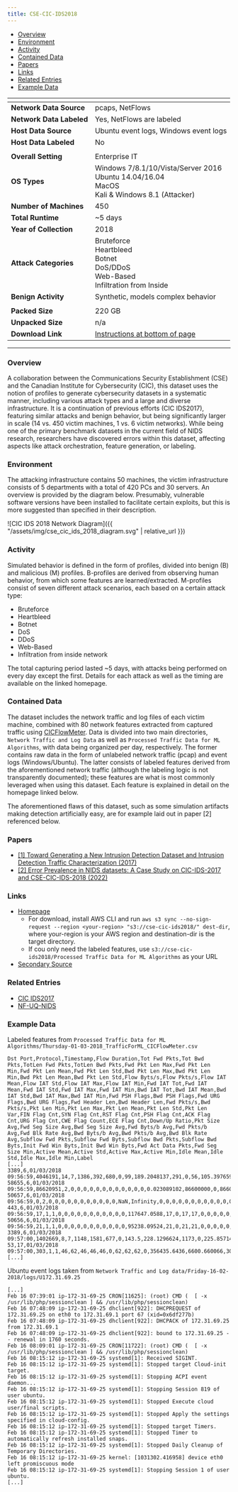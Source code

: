 ```yaml
---
title: CSE-CIC-IDS2018
---
```


- [Overview](#overview)
- [Environment](#environment)
- [Activity](#activity)
- [Contained Data](#contained-data)
- [Papers](#papers)
- [Links](#links)
- [Related Entries](#related-entries)
- [Example Data](#example-data)

| <!-- -->                 | <!-- -->                                                                                                 |
|--------------------------|----------------------------------------------------------------------------------------------------------|
| **Network Data Source**  | pcaps, NetFlows                                                                                          |
| **Network Data Labeled** | Yes, NetFlows are labeled                                                                                |
| **Host Data Source**     | Ubuntu event logs, Windows event logs                                                                    |
| **Host Data Labeled**    | No                                                                                                       |
|                          |                                                                                                          |
| **Overall Setting**      | Enterprise IT                                                                                            |
| **OS Types**             | Windows 7/8.1/10/Vista/Server 2016 <br> Ubuntu 14.04/16.04 <br> MacOS<br/> Kali & Windows 8.1 (Attacker) |
| **Number of Machines**   | 450                                                                                                      |
| **Total Runtime**        | ~5 days                                                                                                  |
| **Year of Collection**   | 2018                                                                                                     |
| **Attack Categories**    | Bruteforce<br/>Heartbleed<br/>Botnet<br/>DoS/DDoS<br/>Web-Based<br/>Infiltration from Inside             |
| **Benign Activity**      | Synthetic, models complex behavior                                                                       |
|                          |                                                                                                          |
| **Packed Size**          | 220 GB                                                                                                   |
| **Unpacked Size**        | n/a                                                                                                      |
| **Download Link**        | [Instructions at bottom of page](https://www.unb.ca/cic/datasets/ids-2018.html)                          |

***

### Overview

A collaboration between the Communications Security Establishment (CSE) and the Canadian Institute for Cybersecurity (CIC), this dataset uses the notion of profiles to generate cybersecurity datasets in a systematic manner, including various attack types and a large and diverse infrastructure.
It is a continuation of previous efforts (CIC IDS2017), featuring similar attacks and benign behavior, but being significantly larger in scale (14 vs. 450 victim machines, 1 vs. 6 victim networks).
While being one of the primary benchmark datasets in the current field of NIDS research, researchers have discovered errors within this dataset, affecting aspects like attack orchestration, feature generation, or labeling.

### Environment

The attacking infrastructure contains 50 machines, the victim infrastructure consists of 5 departments with a total of 420 PCs and 30 servers.
An overview is provided by the diagram below.
Presumably, vulnerable software versions have been installed to facilitate certain exploits, but this is more suggested than specified in their description.

![CIC IDS 2018 Network Diagram]({{ "/assets/img/cse_cic_ids_2018_diagram.svg" | relative_url }})

### Activity

Simulated behavior is defined in the form of profiles, divided into benign (B) and malicious (M) profiles.
B-profiles are derived from observing human behavior, from which some features are learned/extracted.
M-profiles consist of seven different attack scenarios, each based on a certain attack type:

- Bruteforce
- Heartbleed
- Botnet
- DoS
- DDoS
- Web-Based
- Infiltration from inside network

The total capturing period lasted ~5 days, with attacks being performed on every day except the first.
Details for each attack as well as the timing are available on the linked homepage.

### Contained Data

The dataset includes the network traffic and log files of each victim machine, combined with 80 network features extracted from captured traffic using [CICFlowMeter](https://www.unb.ca/cic/research/applications.html#CICFlowMeter).
Data is divided into two main directories, `Network Traffic and Log Data` as well as `Processed Traffic Data for ML Algorithms`, with data being organized per day, respectively.
The former contains raw data in the form of unlabeled network traffic (pcap) and event logs (Windows/Ubuntu).
The latter consists of labeled features derived from the aforementioned network traffic (although the labeling logic is not transparently documented);
these features are what is most commonly leveraged when using this dataset.
Each feature is explained in detail on the homepage linked below.

The aforementioned flaws of this dataset, such as some simulation artifacts making detection artificially easy, are for example laid out in paper [2] referenced below.

### Papers

- [[1] Toward Generating a New Intrusion Detection Dataset and Intrusion Detection Traffic Characterization (2017)](https://doi.org/10.5220/0006639801080116)
- [[2] Error Prevalence in NIDS datasets: A Case Study on CIC-IDS-2017 and CSE-CIC-IDS-2018 (2022)](https://doi.org/10.1109/CNS56114.2022.9947235)

### Links

- [Homepage](https://www.unb.ca/cic/datasets/ids-2018.html)
    - For download, install AWS CLI and
      run `aws s3 sync --no-sign-request --region <your-region> "s3://cse-cic-ids2018/" dest-dir`, where your-region is
      your AWS region and destination-dir is the target directory.
    - If cou only need the labeled features, use `s3://cse-cic-ids2018/Processed Traffic Data for ML Algorithms` as your URL
- [Secondary Source](https://registry.opendata.aws/cse-cic-ids2018/)

### Related Entries
- [CIC IDS2017](cic_ids2017.md)
- [NF-UQ-NIDS](nf_uq_nids.md)

### Example Data

Labeled features from `Processed Traffic Data for ML Algorithms/Thursday-01-03-2018_TrafficForML_CICFlowMeter.csv`

```
Dst Port,Protocol,Timestamp,Flow Duration,Tot Fwd Pkts,Tot Bwd Pkts,TotLen Fwd Pkts,TotLen Bwd Pkts,Fwd Pkt Len Max,Fwd Pkt Len Min,Fwd Pkt Len Mean,Fwd Pkt Len Std,Bwd Pkt Len Max,Bwd Pkt Len Min,Bwd Pkt Len Mean,Bwd Pkt Len Std,Flow Byts/s,Flow Pkts/s,Flow IAT Mean,Flow IAT Std,Flow IAT Max,Flow IAT Min,Fwd IAT Tot,Fwd IAT Mean,Fwd IAT Std,Fwd IAT Max,Fwd IAT Min,Bwd IAT Tot,Bwd IAT Mean,Bwd IAT Std,Bwd IAT Max,Bwd IAT Min,Fwd PSH Flags,Bwd PSH Flags,Fwd URG Flags,Bwd URG Flags,Fwd Header Len,Bwd Header Len,Fwd Pkts/s,Bwd Pkts/s,Pkt Len Min,Pkt Len Max,Pkt Len Mean,Pkt Len Std,Pkt Len Var,FIN Flag Cnt,SYN Flag Cnt,RST Flag Cnt,PSH Flag Cnt,ACK Flag Cnt,URG Flag Cnt,CWE Flag Count,ECE Flag Cnt,Down/Up Ratio,Pkt Size Avg,Fwd Seg Size Avg,Bwd Seg Size Avg,Fwd Byts/b Avg,Fwd Pkts/b Avg,Fwd Blk Rate Avg,Bwd Byts/b Avg,Bwd Pkts/b Avg,Bwd Blk Rate Avg,Subflow Fwd Pkts,Subflow Fwd Byts,Subflow Bwd Pkts,Subflow Bwd Byts,Init Fwd Win Byts,Init Bwd Win Byts,Fwd Act Data Pkts,Fwd Seg Size Min,Active Mean,Active Std,Active Max,Active Min,Idle Mean,Idle Std,Idle Max,Idle Min,Label
[...]
3389,6,01/03/2018 09:56:59,4046191,14,7,1386,392,680,0,99,189.2048137,291,0,56,105.3976597,439.4256228,5.190066411,202309.55,254579.8433,957090,27,4046191,311245.4615,336198.2491,1235902,49275,3933933,655655.5,326972.6235,957090,165703,0,0,0,0,292,152,3.460044274,1.730022137,0,680,80.81818182,161.4669762,26071.58442,0,0,1,1,0,0,0,1,0,84.66666667,99,56,0,0,0,0,0,0,14,1386,7,392,8192,62614,7,20,0,0,0,0,0,0,0,0,Benign
58655,6,01/03/2018 09:56:59,86620951,2,0,0,0,0,0,0,0,0,0,0,0,0,0.023089102,86600000,0,86600000,86600000,86600000,86600000,0,86600000,86600000,0,0,0,0,0,0,0,0,0,40,0,0.023089102,0,0,0,0,0,0,0,0,0,0,1,0,0,0,0,0,0,0,0,0,0,0,0,0,2,0,0,0,62617,-1,0,20,0,0,0,0,86600000,0,86600000,86600000,Benign
50657,6,01/03/2018 09:56:59,0,2,0,0,0,0,0,0,0,0,0,0,0,NaN,Infinity,0,0,0,0,0,0,0,0,0,0,0,0,0,0,0,0,0,0,40,0,0,0,0,0,0,0,0,0,0,0,0,1,0,0,0,0,0,0,0,0,0,0,0,0,0,2,0,0,0,4816,-1,0,20,0,0,0,0,0,0,0,0,Benign
443,6,01/03/2018 09:56:59,17,1,1,0,0,0,0,0,0,0,0,0,0,0,117647.0588,17,0,17,17,0,0,0,0,0,0,0,0,0,0,0,0,0,0,20,20,58823.52941,58823.52941,0,0,0,0,0,0,0,0,0,1,0,0,0,1,0,0,0,0,0,0,0,0,0,1,0,1,0,64237,4816,0,20,0,0,0,0,0,0,0,0,Benign
50656,6,01/03/2018 09:56:59,21,1,1,0,0,0,0,0,0,0,0,0,0,0,95238.09524,21,0,21,21,0,0,0,0,0,0,0,0,0,0,0,0,0,0,20,20,47619.04762,47619.04762,0,0,0,0,0,0,0,0,0,1,1,0,0,1,0,0,0,0,0,0,0,0,0,1,0,1,0,946,254,0,20,0,0,0,0,0,0,0,0,Benign
3389,6,01/03/2018 09:57:00,1402669,8,7,1148,1581,677,0,143.5,228.1296624,1173,0,225.8571429,430.0986044,1945.576611,10.69389856,100190.6429,251930.1473,969023,49,1402669,200381.2857,385946.3919,1073843,49,1338992,223165.3333,365735.7739,969023,63653,0,0,0,0,168,148,5.703412566,4.990485995,0,1173,170.5625,319.4332416,102037.5958,0,0,0,1,0,0,0,0,0,181.9333333,143.5,225.8571429,0,0,0,0,0,0,8,1148,7,1581,8192,62852,5,20,0,0,0,0,0,0,0,0,Infilteration
53,17,01/03/2018 09:57:00,303,1,1,46,62,46,46,46,0,62,62,62,0,356435.6436,6600.660066,303,0,303,303,0,0,0,0,0,0,0,0,0,0,0,0,0,0,8,8,3300.330033,3300.330033,46,62,51.33333333,9.237604307,85.33333333,0,0,0,0,0,0,0,0,1,77,46,62,0,0,0,0,0,0,1,46,1,62,-1,-1,0,8,0,0,0,0,0,0,0,0,Infilteration
[...]
```

Ubuntu event logs taken from `Network Traffic and Log data/Friday-16-02-2018/logs/U172.31.69.25`

```
[...]
Feb 16 07:39:01 ip-172-31-69-25 CRON[11625]: (root) CMD (  [ -x /usr/lib/php/sessionclean ] && /usr/lib/php/sessionclean)
Feb 16 07:48:09 ip-172-31-69-25 dhclient[922]: DHCPREQUEST of 172.31.69.25 on eth0 to 172.31.69.1 port 67 (xid=0x6df277b)
Feb 16 07:48:09 ip-172-31-69-25 dhclient[922]: DHCPACK of 172.31.69.25 from 172.31.69.1
Feb 16 07:48:09 ip-172-31-69-25 dhclient[922]: bound to 172.31.69.25 -- renewal in 1760 seconds.
Feb 16 08:09:01 ip-172-31-69-25 CRON[11722]: (root) CMD (  [ -x /usr/lib/php/sessionclean ] && /usr/lib/php/sessionclean)
Feb 16 08:15:12 ip-172-31-69-25 systemd[1]: Received SIGINT.
Feb 16 08:15:12 ip-172-31-69-25 systemd[1]: Stopped target Cloud-init target.
Feb 16 08:15:12 ip-172-31-69-25 systemd[1]: Stopping ACPI event daemon...
Feb 16 08:15:12 ip-172-31-69-25 systemd[1]: Stopping Session 819 of user ubuntu.
Feb 16 08:15:12 ip-172-31-69-25 systemd[1]: Stopped Execute cloud user/final scripts.
Feb 16 08:15:12 ip-172-31-69-25 systemd[1]: Stopped Apply the settings specified in cloud-config.
Feb 16 08:15:12 ip-172-31-69-25 systemd[1]: Stopped target Timers.
Feb 16 08:15:12 ip-172-31-69-25 systemd[1]: Stopped Timer to automatically refresh installed snaps.
Feb 16 08:15:12 ip-172-31-69-25 systemd[1]: Stopped Daily Cleanup of Temporary Directories.
Feb 16 08:15:12 ip-172-31-69-25 kernel: [1031302.416958] device eth0 left promiscuous mode
Feb 16 08:15:12 ip-172-31-69-25 systemd[1]: Stopping Session 1 of user ubuntu.
[...]
```
